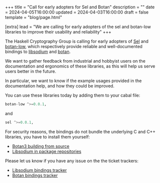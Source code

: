 +++
title = "Call for early adopters for Sel and Botan"
description = ""
date = 2024-04-05T16:00:00
updated = 2024-04-03T16:00:00
draft = false
template = "blog/page.html"

[extra]
lead = "We are calling for early adopters of the sel and botan-low libraries to improve their usability and reliability"
+++

The Haskell Cryptography Group is calling for early adopters of [Sel][sel] and [botan-low], which respectively provide
reliable and well-documented bindings to [libsodium][libsodium] and [botan].

We want to gather feedback from industrial and hobbyist users on the documentation and ergonomics of these libraries,
as this will help us serve users better in the future.

In particular, we want to know if the example usages provided in the documentation help, and how they could be improved.

You can use these libraries today by adding them to your cabal file:

```haskell
botan-low ^>=0.0.1,
```

and

```haskell
sel ^>=0.0.1,
```

For security reasons, the bindings do not bundle the underlying C and C++ libraries, you have to install them yourself:

* [Botan3 building from source](https://botan.randombit.net/handbook/building.html)
* [Libsodium in package repositories](https://repology.org/project/libsodium/versions)

Please let us know if you have any issue on the the ticket trackers:

* [Libsodium bindings tracker](https://github.com/haskell-cryptography/libsodium-bindings/issues/new)
* [Botan bindings tracker](https://github.com/haskell-cryptography/botan/issues/new)


[sel]: https://flora.pm/packages/@hackage/sel
[botan-low]: https://flora.pm/packages/@hackage/botan-low
[libsodium]: https://doc.libsodium.org/
[botan]: https://botan.randombit.net/
